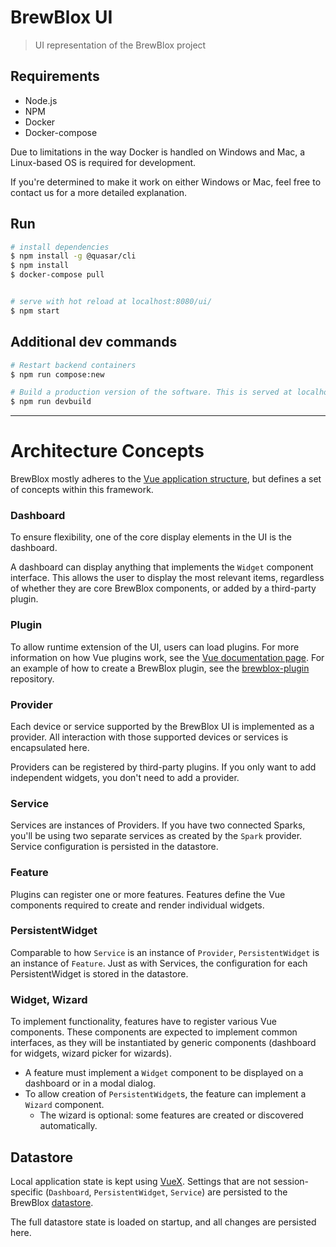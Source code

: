 # BrewBlox UI

> UI representation of the BrewBlox project

## Requirements

* Node.js
* NPM
* Docker
* Docker-compose

Due to limitations in the way Docker is handled on Windows and Mac, a Linux-based OS is required for development.

If you're determined to make it work on either Windows or Mac, feel free to contact us for a more detailed explanation.

## Run

``` bash
# install dependencies
$ npm install -g @quasar/cli
$ npm install
$ docker-compose pull


# serve with hot reload at localhost:8080/ui/
$ npm start
```

## Additional dev commands

```bash
# Restart backend containers
$ npm run compose:new

# Build a production version of the software. This is served at localhost:9000
$ npm run devbuild
```

---

# Architecture Concepts

BrewBlox mostly adheres to the [Vue application structure][vue-structure], but defines a set of concepts within this framework.

### Dashboard

To ensure flexibility, one of the core display elements in the UI is the dashboard.

A dashboard can display anything that implements the `Widget` component interface. This allows the user to display the most relevant items, regardless of whether they are core BrewBlox components, or added by a third-party plugin.

### Plugin

To allow runtime extension of the UI, users can load plugins. For more information on how Vue plugins work, see the [Vue documentation page](https://vuejs.org/v2/guide/plugins.html). For an example of how to create a BrewBlox plugin, see the [brewblox-plugin](https://github.com/BrewBlox/brewblox-plugin) repository.

### Provider

Each device or service supported by the BrewBlox UI is implemented as a provider. All interaction with those supported devices or services is encapsulated here.

Providers can be registered by third-party plugins.
If you only want to add independent widgets, you don't need to add a provider.

### Service

Services are instances of Providers. If you have two connected Sparks, you'll be using two separate services as created by the `Spark` provider.
Service configuration is persisted in the datastore.

### Feature

Plugins can register one or more features. Features define the Vue components required to create and render individual widgets.

### PersistentWidget

Comparable to how `Service` is an instance of `Provider`, `PersistentWidget` is an instance of `Feature`.
Just as with Services, the configuration for each PersistentWidget is stored in the datastore.

### Widget, Wizard

To implement functionality, features have to register various Vue components. These components are expected to implement common interfaces, as they will be instantiated by generic components (dashboard for widgets, wizard picker for wizards).

* A feature must implement a `Widget` component to be displayed on a dashboard or in a modal dialog.
* To allow creation of `PersistentWidget`s, the feature can implement a `Wizard` component.
  * The wizard is optional: some features are created or discovered automatically.

## Datastore

Local application state is kept using [VueX][vuex]. Settings that are not session-specific (`Dashboard`, `PersistentWidget`, `Service`) are persisted to the BrewBlox [datastore](https://pouchdb.com/).

The full datastore state is loaded on startup, and all changes are persisted here.



[vuex]: https://vuex.vuejs.org/guide/
[vue-structure]: https://vuex.vuejs.org/guide/structure.html
[dynamic-vuex]: https://vuex.vuejs.org/guide/modules.html#dynamic-module-registration

